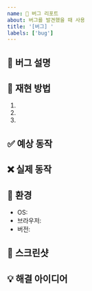 ```yaml
---
name: 🐛 버그 리포트
about: 버그를 발견했을 때 사용
title: '[버그] '
labels: ['bug']
---
```


## 🐛 버그 설명
<!-- 어떤 버그인지 간단히 설명해주세요 -->

## 🔄 재현 방법
<!-- 버그를 재현하는 단계를 작성해주세요 -->
1. 
2. 
3. 

## ✅ 예상 동작
<!-- 정상적으로 동작했을 때의 결과 -->

## ❌ 실제 동작
<!-- 실제로 발생한 결과 -->

## 📱 환경
- OS: 
- 브라우저: 
- 버전: 

## 📸 스크린샷
<!-- 가능하다면 스크린샷을 추가해주세요 -->

## 💡 해결 아이디어
<!-- 해결 방법이 있다면 작성해주세요 --> 